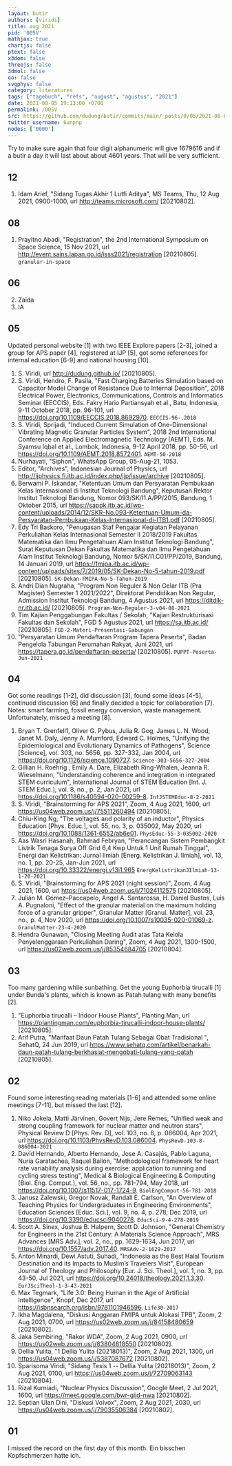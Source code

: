 ```yaml
---
layout: butir
authors: [viridi]
title: aug 2021
pid: '005V'
mathjax: true
chartjs: false
ptext: false
x3dom: false
threejs: false
3dmol: false
oo: false
svgphys: false
category: literatures
tags: ["tagebuch", "refs", "august", "agustus", "2021"]
date: 2021-08-05 19:13:00 +0700
permalink: /005V
src: https://github.com/dudung/butir/commits/main/_posts/0/05/2021-08-02-aug.md
twitter_username: 6unpnp
nodes: ['0000']
---
```

Try to make sure again that four digit alphanumeric will give 1679616 and if a butir a day it will last about about 4601 years. That will be very sufficient.

## 12
1. Idam Arief, "Sidang Tugas Akhir 1 Lutfi Aditya", MS Teams, Thu, 12 Aug 2021, 0900-1000, url <http://teams.microsoft.com/> [20210802].

## 08
1. Prayitno Abadi, "Registration", the 2nd International Symposium on Space Science, 15 Nov 2021, url <http://event.sains.lapan.go.id/isss2021/registration> [20210805]. `granular-in-space`

## 06
2. Zaida
1. IA


## 05
Updated personal website [1] with two IEEE Explore papers [2-3], joined a group for APS paper [4], registered at IJP [5], got some references for internal education [6-9] and national housing [10].
1. S. Viridi, url <http://dudung.github.io/> [20210805].
2. S. Viridi, Hendro, F. Pasila, "Fast Charging Batteries Simulation based on Capacitor Model Change of Resistance Due to Internal Deposition", 2018 Electrical Power, Electronics, Communications, Controls and Informatics Seminar (EECCIS), Eds. Fakry Hario Partiansyah et al., Batu, Indonesia, 9-11 October 2018, pp. 96-101, url <https://doi.org/10.1109/EECCIS.2018.8692970>. `EECCIS-96-.2018`
3. S. Viridi, Sprijadi, "Induced Current Simulation of One-Dimensional Vibrating Magnetic Granular Particles System", 2018 2nd International Conference on Applied Electromagnetic Technology (AEMT), Eds. M. Syamsu Iqbal et al., Lombok, Indonesia, 9-12 April 2018, pp. 50-56, url <https://doi.org/10.1109/AEMT.2018.8572401>. `AEMT-50-2018`
4. Nurhayati, "Siphon", WhatsApp Group, 05-Aug-21, 1053.
5. Editor, "Archives", Indonesian Journal of Physics, url <http://ijphysics.fi.itb.ac.id/index.php/ijp/issue/archive> [20210805].
6. Berwami P. Iskandar, "Ketentuan Umum dan Persyaratan Pembukaan Kelas Internasional di Institut Teknologi Bandung", Keputusan Rektor Institut Teknologi Bandung, Nomor 093/SK/I1.A/PP/2015, Bandung, 1 Oktober 2015, url <https://sappk.itb.ac.id/wp-content/uploads/2014/12/SKR-No.093-Ketentuan-Umum-da-Persyaratan-Pembukaan-Kelas-Internasional-di-ITB1.pdf> [20210805].
7. Edy Tri Baskoro, "Penugasan Staf Pengajar Kegiatan Pelayanan Perkuliahan Kelas Internasional Semester II 2018/2019 Fakultas Matematika dan Ilmu Pengetahuan Alam Institut Teknologi Bandung", Surat Keputusan Dekan Fakultas Matematika dan Ilmu Pengetahuan Alam Institut Teknologi Bandung, Nomor 5/SK/I1.C01/PP/2019, Bandung, 14 Januari 2019, url <https://fmipa.itb.ac.id/wp-content/uploads/sites/7/2019/05/SK-Dekan-No-5-tahun-2019.pdf> [20210805]. `SK-Dekan-FMIPA-No-5-Tahun-2019`
8. Andri Dian Nugraha, "Program Non Reguler & Non Gelar ITB (Pra Magister) Semester 1 2021/2022", Direktorat Pendidikan Non Regular, Admission Institut Teknologi Bandung, 4 Agustus 2021, url <https://ditdik-nr.itb.ac.id/> [20210805]. `Program-Non-Reguler-3-v04-08-2021`
9. Tim Kajian Penggabungan Fakultas / Sekolah, "Kajian Restrukturisasi Fakultas dan Sekolah", FGD 5 Agustus 2021, url <https://sa.itb.ac.id/> [20210805]. `FGD-2-Materi-Presentasi-Gabungan`
10. "Persyaratan Umum Pendaftaran Program Tapera Peserta", Badan Pengelola Tabungan Perumahan Rakyat, Juni 2021, url <https://tapera.go.id/pendaftaran-peserta/> [20210805]. `PUPPT-Peserta-Jun-2021`

## 04
Got some readings [1-2], did discussion [3], found some ideas [4-5], continued discussion [6] and finally decided a topic for collaboration [7]. Notes: smart farming, fossil energy conversion, waste management. Unfortunately, missed a meeting [8].
1. Bryan T. Grenfell1, Oliver G. Pybus, Julia R. Gog, James L. N. Wood, Janet M. Daly, Jenny A. Mumford, Edward C. Holmes, "Unifying the Epidemiological and Evolutionary Dynamics of Pathogens", Science [Science], vol. 303, no. 5656, pp. 327-332, Jan 2004, url <https://doi.org/10.1126/science.1090727>. `Science-303-5656-327-2004`
2. Gillian H. Roehrig , Emily A. Dare, Elizabeth Ring-Whalen, Jeanna R. Wieselmann, "Understanding coherence and integration
in integrated STEM curriculum", International Journal of
STEM Education [Int. J. STEM Educ.], vol. 8, no., p. 2, Jan 2021, url <https://doi.org/10.1186/s40594-020-00259-8>. `IntJSTEMEduc-8-2-2021`
3. S. Viridi, "Brainstorming for APS 2021", Zoom, 4 Aug 2021, 1600, url <https://us04web.zoom.us/j/75511260494> [20210805].
4. Chiu-King Ng, "The voltages and polarity of an inductor", Physics Education [Phys. Educ.], vol. 55, no. 3, p. 035002, May 2020, url <https://doi.org/10.1088/1361-6552/ab6e01>. `PhysEduc-55-3-035002-2020`
5. Aas Wasri Hasanah, Rahmad Febryan, "Perancangan Sistem Pembangkit Listrik Tenaga Surya Off Grid 6,4 Kwp Untuk 1 Unit Rumah Tinggal", Energi dan Kelistrikan: Jurnal Ilmiah [Energ. Kelistrikan J. Ilmiah], vol. 13, no. 1, pp. 20-25, Jan-Jun 2021, url <https://doi.org/10.33322/energi.v13i1.965> `EnergKelistrikanJIlmiah-13-1-20-2021`
6. S. Viridi, "Brainstorming for APS 2021 (night session)", Zoom, 4 Aug 2021, 1600, url <https://us04web.zoom.us/j/71024112575> [20210805].
7. Julián M. Gómez–Paccapelo, Angel A. Santarossa, H. Daniel Bustos, Luis A. Pugnaloni, "Effect of the granular material on the maximum holding force of a granular gripper", Granular Matter [Granul. Matter], vol. 23, no., p. 4, Nov 2020, url <https://doi.org/10.1007/s10035-020-01069-z>. `GranulMatter-23-4-2020`
8. Hendra Gunawan, "Closing Meeting Audit atas Tata Kelola
Penyelenggaraan Perkuliahan Daring", Zoom, 4 Aug 2021, 1300-1500, url <https://us02web.zoom.us/j/85354684705> [20210804].

## 03
Too many gardening while sunbathing. Get the young Euphorbia tirucalli [1] under Bunda's plants, which is known as Patah tulang with many benefits [2].
1. "Euphorbia tirucalli – Indoor House Plants", Planting Man, url <https://plantingman.com/euphorbia-tirucalli-indoor-house-plants/> [20210805].
2. Arif Putra, "Manfaat Daun Patah Tulang Sebagai Obat Tradisional
", SehatQ, 24 Jun 2019, url <https://www.sehatq.com/artikel/benarkah-daun-patah-tulang-berkhasiat-mengobati-tulang-yang-patah> [20210805].

## 02
Found some interesting reading materials [1-6] and attended some online meetings [7-11], but missed the last [12].
1. Niko Jokela, Matti Järvinen, Govert Nijs, Jere Remes, "Unified weak and strong coupling framework for nuclear matter and neutron stars", Physical Review D [Phys. Rev. D], vol. 103, no. 8, p. 086004, Apr 2021, url <https://doi.org/10.1103/PhysRevD.103.086004>. `PhysRevD-103-8-086004-2021`
2. David Hernando, Alberto Hernando, Jose A. Casajús, Pablo Laguna, Nuria Garatachea, Raquel Bailón, "Methodological framework for heart rate variability analysis during exercise: application to running and cycling stress testing", Medical & Biological Engineering & Computing [Biol. Eng. Comput.], vol. 56, no., pp. 781-794, May 2018, url <https://doi.org/10.1007/s11517-017-1724-9>. `BiolEngComput-56-781-2018`
3. Janusz Zalewski, Gregor Novak, Randall E. Carlson, "An Overview of Teaching Physics for Undergraduates in Engineering Environments", Education Sciences [Educ. Sci.], vol. 9, no. 4, p. 278, Dec 2019, url <https://doi.org/10.3390/educsci9040278>. `EducSci-9-4-278-2019`
4. Scott A. Sinex, Joshua B. Halpern, Scott D. Johnson, "General Chemistry for Engineers in the 21st Century: A Materials Science Approach", MRS Advances [MRS Adv.], vol. 2, no., pp. 1629-1634, Jun 2017, url <https://doi.org/10.1557/adv.2017.40>. `MRSAdv-2-1629-2017`
5. Anton Minardi, Dewi Astuti, Suhadi, "Indonesia as the Best Halal Tourism Destination and its Impacts to Muslim’s Travelers Visit", European Journal of Theology and Philosophy [Eur. J. Sci. Theol.], vol. 1, no. 3, pp. 43-50, Jul 2021, url <https://doi.org/10.24018/theology.2021.1.3.30>. `EurJSciTheol-1-3-43-2021`
6. Max Tegmark, "Life 3.0: Being Human in the Age of Artificial Intelligence", Knopf, Dec 2017, url <https://isbnsearch.org/isbn/9781101946596>. `Life30-2017`
7. Ikha Magdalena, "Diskusi Anggaran FMIPA untuk Alokasi TPB", Zoom, 2 Aug 2021, 0700, url <https://us02web.zoom.us/j/84158480659> [20210802].
8. Jaka Sembiring, "Rakor WDA", Zoom, 2 Aug 2021, 0900, url <https://us02web.zoom.us/j/83804818550> [20210802].
9. Dellia Yulita, "1 Dellia Yulita (20218013)", Zoom, 2 Aug 2021, 1300, url <https://us04web.zoom.us/j/5387087672> [20210802].
10. Sparisoma Viridi, "Sidang Tesis 1 -- Dellia Yulita (20218013)", Zoom, 2 Aug 2021, 0100, url <https://us04web.zoom.us/j/72709063143> [20210804].
11. Rizal Kurniadi, "Nuclear Physics Discussion", Google Meet, 2 Jul 2021, 1600, url <https://meet.google.com/bwr-gijd-nwa> [20210802].
12. Septian Ulan Dini, "Diskusi Volvox", Zoom, 2 Aug 2021, 2030, url <https://us04web.zoom.us/j/79035506384> [20210802].

## 01
I missed the record on the first day of this month. Ein bisschen Kopfschmerzen hatte ich.
